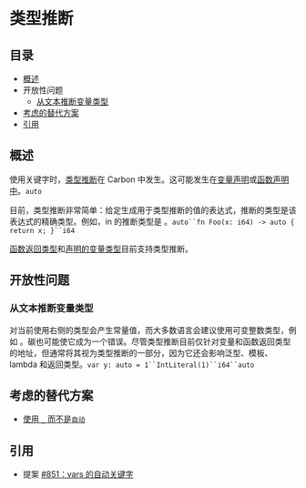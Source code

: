 # 类型推断

## 目录

- [概述](#overview)
- 开放性问题
  - [从文本推断变量类型](#inferring-a-variable-type-from-literals)
- [考虑的替代方案](#alternatives-considered)
- [引用](#references)

## 概述

使用关键字时，[类型推断](https://en.wikipedia.org/wiki/Type_inference)在 Carbon 中发生。这可能发生在[变量声明](variables.md)或[函数声明中](functions.md)。`auto`

目前，类型推断非常简单：给定生成用于类型推断的值的表达式，推断的类型是该表达式的精确类型。例如，in 的推断类型是 。`auto``fn Foo(x: i64) -> auto { return x; }``i64`

[函数返回类型](functions.md)和[声明的变量类型](variables.md)目前支持类型推断。

## 开放性问题

### 从文本推断变量类型

对当前使用右侧的类型会产生常量值，而大多数语言会建议使用可变整数类型，例如 。碳也可能使它成为一个错误。尽管类型推断目前仅针对变量和函数返回类型的地址，但通常将其视为类型推断的一部分，因为它还会影响泛型、模板、lambda 和返回类型。`var y: auto = 1``IntLiteral(1)``i64``auto`

## 考虑的替代方案

- [使用 `_` 而不是`自动`]()

## 引用

- 提案 [#851：vars 的自动关键字](https://github.com/carbon-language/carbon-lang/pull/851)